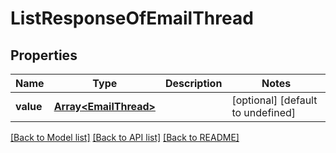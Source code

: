 # ListResponseOfEmailThread

## Properties
Name | Type | Description | Notes
------------ | ------------- | ------------- | -------------
**value** | [**Array&lt;EmailThread&gt;**](EmailThread.md) |  | [optional] [default to undefined]



[[Back to Model list]](README.md#documentation-for-models) [[Back to API list]](README.md#documentation-for-api-endpoints) [[Back to README]](README.md)
